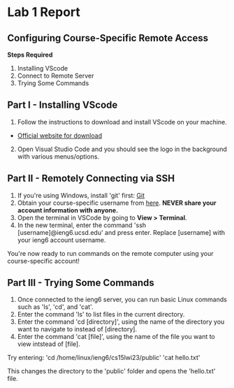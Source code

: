 # Lab 1 Report
## Configuring Course-Specific Remote Access

**Steps Required**
1. Installing VScode
2. Connect to Remote Server
3. Trying Some Commands

## Part I - Installing VScode
1. Follow the instructions to download and install VScode on your machine.
* [Official website for download](https://code.visualstudio.com/download)

2. Open Visual Studio Code and you should see the logo in the background with various menus/options.

## Part II - Remotely Connecting via SSH
1. If you're using Windows, install 'git' first: [Git](https://gitforwindows.org)
2. Obtain your course-specific username from [here](https://sdacs.ucsd.edu/~icc/index.php). **NEVER share your account information with anyone.**
3. Open the terminal in VSCode by going to **View > Terminal**.
4. In the new terminal, enter the command 'ssh [username]@ieng6.ucsd.edu' and press enter. Replace [username] with your ieng6 account username.

You're now ready to run commands on the remote computer using your course-specific account!

## Part III - Trying Some Commands
1. Once connected to the ieng6 server, you can run basic Linux commands such as 'ls', 'cd', and 'cat'.
2. Enter the command 'ls' to list files in the current directory.
3. Enter the command 'cd [directory]', using the name of the directory you want to navigate to instead of [directory].
4. Enter the command 'cat [file]', using the name of the file you want to view intstead of [file].

Try entering:
'cd /home/linux/ieng6/cs15lwi23/public'
'cat hello.txt'

This changes the directory to the 'public' folder and opens the 'hello.txt' file.
